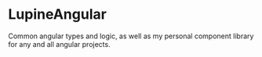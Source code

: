 # LupineAngular

Common angular types and logic, as well as my personal component library for any and all angular projects.
